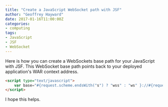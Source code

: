 ```yaml
---
title: "Create a JavaScript WebSocket path with JSF"
author: "Geoffrey Hayward"
date: 2017-01-16T11:00:00Z
categories:
- computing
tags:
- JavaScript
- JSF
- WebSocket
---
```

Here is how you can create a WebSockets base path for your JavaScript with JSF. This WebSocket base path points back to your deployed application's WAR context address.

<!--more-->

```html
<script type="text/javascript">
    var base="#{request.scheme.endsWith("s") ? "wss" : "ws" }://#{request.serverName}:#{request.serverPort}#{request.contextPath}";
</script>
```

I hope this helps.